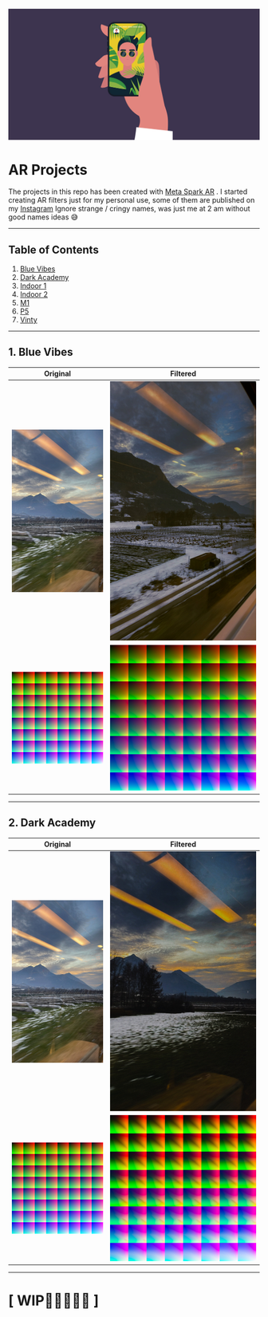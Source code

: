 ![](./assets/header.jpeg)
# **AR Projects**
The projects in this repo has been created with [Meta Spark AR](https://sparkar.facebook.com/ar-studio/) . 
I started creating AR filters just for my personal use, some of them are published on my [Instagram](/link)
Ignore strange / cringy names, was just me at 2 am without good names ideas 😅

-----------------------
 ## Table of Contents  
1. [Blue Vibes](#bv)  
2. [Dark Academy](#da)
3. [Indoor 1](#id1) 
4. [Indoor 2](#id2) 
5. [M1]()
6. [P5]()
7. [Vinty]()

-----------------------

<a name="bv"/>

## 1. Blue Vibes
|Original |Filtered |
|--|--|
| ![](assets/noF1.JPG) | ![](Blue-Vibes/assets/bv.JPG) |
| ![](assets/neutral.png) | ![](Blue-Vibes/blue%20vibes/textures/BaseColor.jpg) |
----------

<a name="da"/>

## 2. Dark Academy
|Original |Filtered |
|--|--|
| ![](assets/noF1.JPG) | ![](Dark-Academy/assets/da.JPG) |
| ![](assets/neutral.png) | ![](Dark-Academy/Dark_AcademyV1/textures/lut.jpg) |
----------


# [ WIP👨🏻‍💻😵‍💫 ]